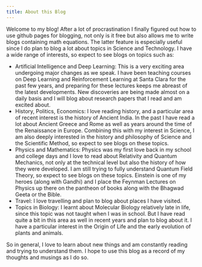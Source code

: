 ```yaml
---
title: About this Blog
---
```


Welcome to my blog! After a lot of procrastination I finally figured out how to use github pages for blogging, not only is it free but also allows me to
write blogs containing math equations. The latter feature is especially useful since I do plan to blog a lot about topics in Science and Technology.
I have a wide range of interests, so expect to see blogs on topics such as:

- Artificial Intelligence and Deep Learning: This is a very exciting area undergoing major changes as we speak. I have been teaching courses on Deep Learning and Reinforcement Learning at Santa Clara for the past few years, and preparing for these lectures keeps me abreast of the latest developments. New discoveries are being made almost on a daily basis and I will blog about research papers that I read and am excited about.
- History, Politics, Economics: I love reading history, and a particular area of recent interest is the history of Ancient India. In the past I have read a lot about Ancient Greece and Rome as well as years around the time of the Renaissance in Europe. Combining this with my interest in Science, I am also deeply interested in the history and philosophy of Science and the Scientific Method, so expect to see blogs on these topics.
- Physics and Mathematics: Physics was my first love back in my school and college days and I love to read about Relativity and Quantum Mechanics, not only at the technical level but also the history of how they were developed. I am still trying to fully understand Quantum Field Theory, so expect to see blogs on these topics. Einstein is one of my heroes (along with Gandhi) and I place the Feynman Lectures on Physics up there on the pantheon of books along with the Bhagwad Geeta or the Bible.
- Travel: I love travelling and plan to blog about places I have visited.
- Topics in Biology: I learnt about Molecular Biology relatively late in life, since this topic was not taught when I was in school. But I have read quite a bit in this area as well in recent years and plan to blog about it. I have a particular interest in the Origin of Life and the early evolution of plants and animals.

So in general, I love to learn about new things and am constantly reading and trying to understand them. I hope to use this blog as a record of my thoughts and musings as I do so.
